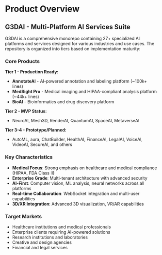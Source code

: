 # Product Overview

## G3DAI - Multi-Platform AI Services Suite

G3DAI is a comprehensive monorepo containing 27+ specialized AI platforms and services designed for various industries and use cases. The repository is organized into tiers based on implementation maturity:

### Core Products

**Tier 1 - Production Ready:**
- **AnnotateAI** - AI-powered annotation and labeling platform (~100k+ lines)
- **MedSight Pro** - Medical imaging and HIPAA-compliant analysis platform (~44k+ lines)
- **BioAI** - Bioinformatics and drug discovery platform

**Tier 2 - MVP Status:**
- NeuroAI, Mesh3D, RenderAI, QuantumAI, SpaceAI, MetaverseAI

**Tier 3-4 - Prototype/Planned:**
- AutoML, aura, ChatBuilder, HealthAI, FinanceAI, LegalAI, VoiceAI, VideoAI, SecureAI, and others

### Key Characteristics

- **Medical Focus**: Strong emphasis on healthcare and medical compliance (HIPAA, FDA Class II)
- **Enterprise Grade**: Multi-tenant architecture with advanced security
- **AI-First**: Computer vision, ML analysis, neural networks across all platforms
- **Real-time Collaboration**: WebSocket integration and multi-user capabilities
- **3D/XR Integration**: Advanced 3D visualization, VR/AR capabilities

### Target Markets

- Healthcare institutions and medical professionals
- Enterprise clients requiring AI-powered solutions
- Research institutions and laboratories
- Creative and design agencies
- Financial and legal services